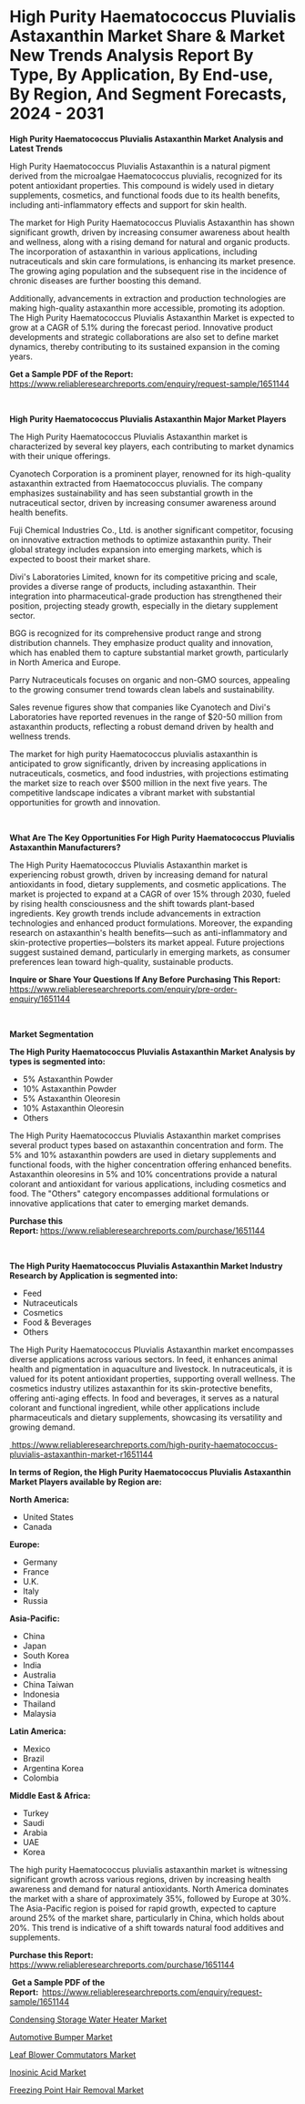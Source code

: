 <p><h1>High Purity Haematococcus Pluvialis Astaxanthin Market Share & Market New Trends Analysis Report By Type, By Application, By End-use, By Region, And Segment Forecasts, 2024 - 2031</h1></p><p><strong>High Purity Haematococcus Pluvialis Astaxanthin Market Analysis and Latest Trends</strong></p>
<p><p>High Purity Haematococcus Pluvialis Astaxanthin is a natural pigment derived from the microalgae Haematococcus pluvialis, recognized for its potent antioxidant properties. This compound is widely used in dietary supplements, cosmetics, and functional foods due to its health benefits, including anti-inflammatory effects and support for skin health. </p><p>The market for High Purity Haematococcus Pluvialis Astaxanthin has shown significant growth, driven by increasing consumer awareness about health and wellness, along with a rising demand for natural and organic products. The incorporation of astaxanthin in various applications, including nutraceuticals and skin care formulations, is enhancing its market presence. The growing aging population and the subsequent rise in the incidence of chronic diseases are further boosting this demand.</p><p>Additionally, advancements in extraction and production technologies are making high-quality astaxanthin more accessible, promoting its adoption. The High Purity Haematococcus Pluvialis Astaxanthin Market is expected to grow at a CAGR of 5.1% during the forecast period. Innovative product developments and strategic collaborations are also set to define market dynamics, thereby contributing to its sustained expansion in the coming years.</p></p>
<p><strong>Get a Sample PDF of the Report:&nbsp;</strong> <a href="https://www.reliableresearchreports.com/enquiry/request-sample/1651144?utm_campaign=31&utm_medium=2&utm_source=Github&utm_content=ia&utm_term=26092024&utm_id=high-purity-haematococcus-pluvialis-astaxanthin">https://www.reliableresearchreports.com/enquiry/request-sample/1651144</a></p>
<p>&nbsp;</p>
<p><strong>High Purity Haematococcus Pluvialis Astaxanthin Major Market Players</strong></p>
<p><p>The High Purity Haematococcus Pluvialis Astaxanthin market is characterized by several key players, each contributing to market dynamics with their unique offerings. </p><p>Cyanotech Corporation is a prominent player, renowned for its high-quality astaxanthin extracted from Haematococcus pluvialis. The company emphasizes sustainability and has seen substantial growth in the nutraceutical sector, driven by increasing consumer awareness around health benefits.</p><p>Fuji Chemical Industries Co., Ltd. is another significant competitor, focusing on innovative extraction methods to optimize astaxanthin purity. Their global strategy includes expansion into emerging markets, which is expected to boost their market share.</p><p>Divi's Laboratories Limited, known for its competitive pricing and scale, provides a diverse range of products, including astaxanthin. Their integration into pharmaceutical-grade production has strengthened their position, projecting steady growth, especially in the dietary supplement sector.</p><p>BGG is recognized for its comprehensive product range and strong distribution channels. They emphasize product quality and innovation, which has enabled them to capture substantial market growth, particularly in North America and Europe.</p><p>Parry Nutraceuticals focuses on organic and non-GMO sources, appealing to the growing consumer trend towards clean labels and sustainability.</p><p>Sales revenue figures show that companies like Cyanotech and Divi's Laboratories have reported revenues in the range of $20-50 million from astaxanthin products, reflecting a robust demand driven by health and wellness trends.</p><p>The market for high purity Haematococcus pluvialis astaxanthin is anticipated to grow significantly, driven by increasing applications in nutraceuticals, cosmetics, and food industries, with projections estimating the market size to reach over $500 million in the next five years. The competitive landscape indicates a vibrant market with substantial opportunities for growth and innovation.</p></p>
<p>&nbsp;</p>
<p><strong>What Are The Key Opportunities For High Purity Haematococcus Pluvialis Astaxanthin Manufacturers?</strong></p>
<p><p>The High Purity Haematococcus Pluvialis Astaxanthin market is experiencing robust growth, driven by increasing demand for natural antioxidants in food, dietary supplements, and cosmetic applications. The market is projected to expand at a CAGR of over 15% through 2030, fueled by rising health consciousness and the shift towards plant-based ingredients. Key growth trends include advancements in extraction technologies and enhanced product formulations. Moreover, the expanding research on astaxanthin's health benefits—such as anti-inflammatory and skin-protective properties—bolsters its market appeal. Future projections suggest sustained demand, particularly in emerging markets, as consumer preferences lean toward high-quality, sustainable products.</p></p>
<p><strong>Inquire or Share Your Questions If Any Before Purchasing This Report:</strong> <a href="https://www.reliableresearchreports.com/enquiry/pre-order-enquiry/1651144?utm_campaign=31&utm_medium=2&utm_source=Github&utm_content=ia&utm_term=26092024&utm_id=high-purity-haematococcus-pluvialis-astaxanthin">https://www.reliableresearchreports.com/enquiry/pre-order-enquiry/1651144</a></p>
<p>&nbsp;</p>
<p><strong>Market Segmentation</strong></p>
<p><strong>The High Purity Haematococcus Pluvialis Astaxanthin Market Analysis by types is segmented into:</strong></p>
<p><ul><li>5% Astaxanthin Powder</li><li>10% Astaxanthin Powder</li><li>5% Astaxanthin Oleoresin</li><li>10% Astaxanthin Oleoresin</li><li>Others</li></ul></p>
<p><p>The High Purity Haematococcus Pluvialis Astaxanthin market comprises several product types based on astaxanthin concentration and form. The 5% and 10% astaxanthin powders are used in dietary supplements and functional foods, with the higher concentration offering enhanced benefits. Astaxanthin oleoresins in 5% and 10% concentrations provide a natural colorant and antioxidant for various applications, including cosmetics and food. The "Others" category encompasses additional formulations or innovative applications that cater to emerging market demands.</p></p>
<p><strong>Purchase this Report:&nbsp;</strong><a href="https://www.reliableresearchreports.com/purchase/1651144?utm_campaign=31&utm_medium=2&utm_source=Github&utm_content=ia&utm_term=26092024&utm_id=high-purity-haematococcus-pluvialis-astaxanthin">https://www.reliableresearchreports.com/purchase/1651144</a></p>
<p>&nbsp;</p>
<p><strong>The High Purity Haematococcus Pluvialis Astaxanthin Market Industry Research by Application is segmented into:</strong></p>
<p><ul><li>Feed</li><li>Nutraceuticals</li><li>Cosmetics</li><li>Food & Beverages</li><li>Others</li></ul></p>
<p><p>The High Purity Haematococcus Pluvialis Astaxanthin market encompasses diverse applications across various sectors. In feed, it enhances animal health and pigmentation in aquaculture and livestock. In nutraceuticals, it is valued for its potent antioxidant properties, supporting overall wellness. The cosmetics industry utilizes astaxanthin for its skin-protective benefits, offering anti-aging effects. In food and beverages, it serves as a natural colorant and functional ingredient, while other applications include pharmaceuticals and dietary supplements, showcasing its versatility and growing demand.</p></p>
<p><a href="https://www.reliableresearchreports.com/high-purity-haematococcus-pluvialis-astaxanthin-market-r1651144?utm_campaign=31&utm_medium=2&utm_source=Github&utm_content=ia&utm_term=26092024&utm_id=high-purity-haematococcus-pluvialis-astaxanthin">&nbsp;https://www.reliableresearchreports.com/high-purity-haematococcus-pluvialis-astaxanthin-market-r1651144</a></p>
<p><strong>In terms of Region, the High Purity Haematococcus Pluvialis Astaxanthin Market Players available by Region are:</strong></p>
<p>
    <p> <strong> North America: </strong>
        <ul>
            <li>United States</li>
            <li>Canada</li>
        </ul>
        </p> 
    <p> <strong> Europe: </strong>
        <ul>
            <li>Germany</li>
            <li>France</li>
            <li>U.K.</li>
            <li>Italy</li>
            <li>Russia</li>
        </ul>
        </p> 
    <p> <strong> Asia-Pacific: </strong>
        <ul>
            <li>China</li>
            <li>Japan</li>
            <li>South Korea</li>
            <li>India</li>
            <li>Australia</li>
            <li>China Taiwan</li>
            <li>Indonesia</li>
            <li>Thailand</li>
            <li>Malaysia</li>
        </ul>
        </p> 
    <p> <strong> Latin America: </strong>
        <ul>
            <li>Mexico</li>
            <li>Brazil</li>
            <li>Argentina Korea</li>
            <li>Colombia</li>
        </ul>
        </p> 
    <p> <strong> Middle East & Africa: </strong>
        <ul>
            <li>Turkey</li>
            <li>Saudi</li>
            <li>Arabia</li>
            <li>UAE</li>
            <li>Korea</li>
        </ul>
    </p>
    </p>
<p><p>The high purity Haematococcus pluvialis astaxanthin market is witnessing significant growth across various regions, driven by increasing health awareness and demand for natural antioxidants. North America dominates the market with a share of approximately 35%, followed by Europe at 30%. The Asia-Pacific region is poised for rapid growth, expected to capture around 25% of the market share, particularly in China, which holds about 20%. This trend is indicative of a shift towards natural food additives and supplements.</p></p>
<p><strong>Purchase this Report: </strong><a href="https://www.reliableresearchreports.com/purchase/1651144?utm_campaign=31&utm_medium=2&utm_source=Github&utm_content=ia&utm_term=26092024&utm_id=high-purity-haematococcus-pluvialis-astaxanthin">https://www.reliableresearchreports.com/purchase/1651144</a></p>
<p>&nbsp;<strong>Get a Sample PDF of the Report:&nbsp;&nbsp;</strong><a href="https://www.reliableresearchreports.com/enquiry/request-sample/1651144?utm_campaign=31&utm_medium=2&utm_source=Github&utm_content=ia&utm_term=26092024&utm_id=high-purity-haematococcus-pluvialis-astaxanthin">https://www.reliableresearchreports.com/enquiry/request-sample/1651144</a></p>
<p><strong></strong></p>
<p><p><a href="https://issuu.com/reportprime-2/docs/condensing-storage-water-heater-mar_abc4bb1c5ee83c?utm_campaign=31&utm_medium=2&utm_source=Github&utm_content=ia&utm_term=26092024&utm_id=high-purity-haematococcus-pluvialis-astaxanthin">Condensing Storage Water Heater Market</a></p><p><a href="https://www.linkedin.com/pulse/automotive-bumper-market-global-regional-analysis-focus-end-rwk3e?utm_campaign=31&utm_medium=2&utm_source=Github&utm_content=ia&utm_term=26092024&utm_id=high-purity-haematococcus-pluvialis-astaxanthin">Automotive Bumper Market</a></p><p><a href="https://github.com/ArnisaBaku06/Market-Research-Report-List-1/blob/main/leaf-blower-commutators-market.md?utm_campaign=31&utm_medium=2&utm_source=Github&utm_content=ia&utm_term=26092024&utm_id=high-purity-haematococcus-pluvialis-astaxanthin">Leaf Blower Commutators Market</a></p><p><a href="https://www.linkedin.com/pulse/inosinic-acid-market-global-trends-forecast-2024-2031-karmark-rgsuf?utm_campaign=31&utm_medium=2&utm_source=Github&utm_content=ia&utm_term=26092024&utm_id=high-purity-haematococcus-pluvialis-astaxanthin">Inosinic Acid Market</a></p><p><a href="https://issuu.com/reportprime-2/docs/freezing-point-hair-removal-market-_cb4fbf2845be80?utm_campaign=31&utm_medium=2&utm_source=Github&utm_content=ia&utm_term=26092024&utm_id=high-purity-haematococcus-pluvialis-astaxanthin">Freezing Point Hair Removal Market</a></p></p>